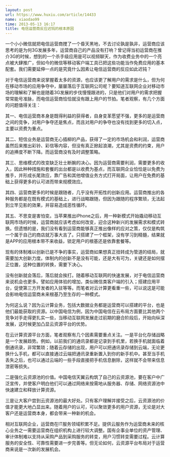 ```yaml
---
layout: post
url: https://www.huxiu.com/article/14433
name: xiaodao99
time: 2013-05-13 16:17
title: 电信运营商反应迟钝的根本原因
---
```

一个小小微信就把电信运营商搅了一个昏天黑地，不去讨论孰是孰非，运营商应该思考的是为何3G发展多年，运营商自己的产品没有打响？曾记得当初运营商在推介3G的时候，想到的一个杀手级应用是可以视频聊天，作为收费业务中的一个亮点被大肆推广，但如今的微信等移动客户端工具已把这些功能当作免费应用的基本配套。我们需要延伸一点的是究竟什么因素让电信运营商的反应如此迟钝？

对于电信运营商来说掌握着太多的资源，也应该更了解用户的需求是什么，但为何在移动市场的应用争夺中，屡屡落后于互联网公司呢？要知道互联网企业对移动市场的理解和了解也是随着3G发展的步伐慢慢跟进的，只是他们对用户的需求把握常常能号准脉，而电信运营商恰恰就没有跟上用户的节拍。笔者观察，有几个方面的问题值得关注：

其一、电信运营商本身是既得利益的获得者，自身变革愿望不强，更多的是运营商之间的竞争，对用户争夺还是焦点，而且对用户的争夺也没有找到更多的切入点，主要以资费为重点。

其二、短信业务是运营商无心插柳的产品，获得了一定的市场机会和利润，运营商虽然后来推出彩铃、彩信等内容，但没有真正掀起浪潮，尤其是资费的约束，用户的追捧度不断下降。而运营商没有及时调整策略。

其三、思维模式的改变缺乏壮士断腕的决心。因为运营商需要利润，需要更多的收入，因此种种措施和套餐的出台都是以收费为基点，而互联网企业恰恰是以免费为推手，并形成长尾效应，靠广告和其他增值业务方式打开局面，让用户在免费的基础上获得更多的认可进而带来规模效应。

其四、运营商更多的时候是跟随者，几乎没有开拓性的创新应用。运营商推出的各种服务都是在既有模式的基础上，进行战略跟随，但因为跟随的程序繁琐，无法起到立竿见影的效果，并容易造成恶性循环。

其五、不思变是害怕变。当苹果推出iPhone之后，用一种新模式开始撬动移动互联网市场的时候，运营商就应该考虑如何改变，迎合这种新兴的发展需求和模式转换。但遗憾的是，我们没有看到运营商能够真正推出像样的应对之策，仅仅是构筑一个属于自己的商店就万事大吉了。只搭建了一个框架，没有学习到精髓，结果就是APP的应用根本带不来收益，锁定用户的根基还是依靠套餐等。

现有的体制难以创新已是不争的事实，运营商如果想真正扭转成为管道的结局，就需要加大创新力度。体制内的创新不是没有可能，还是大有可为，关键还是如何摆正位置，这种位置的转换，需要下决心。

没有创新就会落后，落后就会挨打。随着移动互联网的快速发展，对于电信运营商来说机会也更多。譬如应用体验的增加，类似微信类客户端的引入；搭建应用平台，促使第三方开发者的入驻等等。而笔者对云计算更看重一些，可以说这是可能会影响电信运营商未来根基乃至生存的一种模式。

为何这么说？因为云计算业务，包括大数据业务都是运营商可以搭建的平台，也是他们最能获取的资源。以中国电信为例，因为中国电信在云布局方面要比其他两个竞争对手走得更扎实一些，当移动互联网发展走过前期的磨合阶段后，开始向纵深发展，这时候更加凸显云资源平台的优势。

在云计算资源平台方面，笔者观察有几个因素需要重点关注。一是平台化存储战略是一个发展趋势。例如，以前我们的通讯录都是记录到手机里，若换手机就面临着倒通讯录，非常繁琐；随着云存储的出现，用户可以把通讯录存储到云端，无论更换什么手机，都可以直接通过云端把通讯录重新置入到你的新手机中。甚至当手机丢失之后，也可以通过云端的一些手段直接把手机信息删除，这样就不会带来信息泄密等损失。

二是强化云资源池的价值。中国电信天翼云构筑了自己的云资源池，要在客户中广泛宣传，并使客户明白他们可以通过网络来按需地从服务器、存储、网络资源池中快速建立和释放计算资源。

三是让大客户尝到云资源池的最大好处。只有客户理解并接受之后，云资源池的价值才能更大地凸显出来。随着用户的认可，可以聚敛更多的用户资源，无论是对大客户还是运营商本身，都会带来一种新的机会。

相对互联网企业，运营商在IT服务领域积累不足。提供云服务作为运营商未来的核心业务之一需要运营商在组织机构上进行较大调整。国有企事业单位的资产管理、审计体制难以支持从采购产品到采购服务的转变，用户习惯转变需要过程。云计算服务的安全性、可靠性需要进一步完善等。但无论如何，云资源平台布局对于运营商来说是一次新的发展机会。

